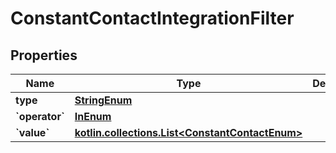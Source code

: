 
# ConstantContactIntegrationFilter

## Properties
| Name | Type | Description | Notes |
| ------------ | ------------- | ------------- | ------------- |
| **type** | [**StringEnum**](StringEnum.md) |  |  |
| **&#x60;operator&#x60;** | [**InEnum**](InEnum.md) |  |  |
| **&#x60;value&#x60;** | [**kotlin.collections.List&lt;ConstantContactEnum&gt;**](ConstantContactEnum.md) |  |  |



